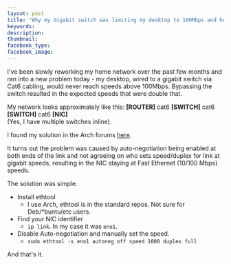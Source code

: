 ```yaml
---
layout: post
title: "Why my Gigabit switch was limiting my desktop to 100Mbps and how I fixed it."
keywords:
description:
thumbnail:
facebook_type:
facebook_image:
---
```

I've been slowly reworking my home network over the past few months and ran into a new problem today - my desktop, wired to a gigabit switch via Cat6 cabling, would never reach speeds above 100Mbps. Bypassing the switch resulted in the expected speeds that were double that.

My network looks approximately like this: **[ROUTER]** cat6 **[SWITCH]** cat6 **[SWITCH]** cat6 **[NIC]**  
(Yes, I have multiple switches inline).

I found my solution in the Arch forums [here](https://bbs.archlinux.org/viewtopic.php?pid=801062#p801062).

It turns out the problem was caused by auto-negotiation being enabled at both ends of the link and not agreeing on who sets speed/duplex for link at gigabit speeds, resulting in the NIC staying at Fast Ethernet (10/100 Mbps) speeds.

The solution was simple.

- Install ethtool
    - I use Arch, ethtool is in the standard repos. Not sure for Deb/*buntu/etc users.
- Find your NIC identifier
    - `ip link`. In my case it was `eno1`.
- Disable Auto-negotiation and manually set the speed.
    - `sudo ethtool -s eno1 autoneg off speed 1000 duplex full`

And that's it.
